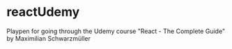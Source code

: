 # reactUdemy

Playpen for going through the Udemy course "React - The Complete Guide" by Maximilian Schwarzmüller

